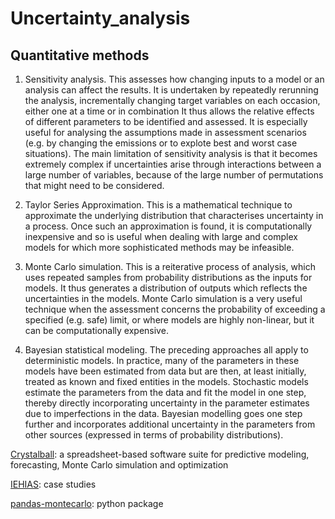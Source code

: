 # Uncertainty_analysis
## Quantitative methods

1. Sensitivity analysis.   This assesses how changing inputs to a model or an analysis can affect the results.  It is undertaken by repeatedly rerunning the analysis, incrementally changing target variables on each occasion, either one at a time or in combination  It thus allows the relative effects of different parameters to be identified and assessed.  It is especially useful for analysing the assumptions made in assessment scenarios (e.g. by changing the emissions or to explote best and worst case situations).   The main limitation of sensitivity analysis is that it becomes extremely complex if uncertainties arise through interactions between a large number of variables, because of the large number of permutations that might need to be considered.

2. Taylor Series Approximation.  This is a mathematical technique to approximate the underlying distribution that characterises uncertainty in a process.  Once such an approximation is found, it is computationally inexpensive and so is useful when dealing with  large and complex models for which more sophisticated methods may be infeasible.

3. Monte Carlo simulation.  This is a reiterative process of analysis, which uses repeated samples from probability distributions as the inputs for models.  It thus generates a distribution of outputs which reflects the uncertainties in the models. Monte Carlo simulation is a very useful technique when the assessment concerns the probability of exceeding a specified (e.g. safe) limit, or where models are highly non-linear, but it can be computationally expensive.

4. Bayesian statistical modeling.  The preceding approaches all apply to deterministic models. In practice, many of the parameters in these models have been estimated from data but are then, at least initially, treated as known and fixed entities in the models. Stochastic models estimate the parameters from the data and fit the model in one step, thereby directly incorporating uncertainty in the parameter estimates due to imperfections in the data.  Bayesian modelling goes one step further and incorporates additional uncertainty in the parameters from other sources (expressed in terms of probability distributions).

[Crystalball](https://www.oracle.com/applications/crystalball/): a spreadsheet-based software suite for predictive modeling, forecasting, Monte Carlo simulation and optimization

[IEHIAS](http://www.integrated-assessment.eu/eu/guidebook/methods_uncertainty_analysis.html): case studies


[pandas-montecarlo](https://pypi.org/project/pandas-montecarlo/): python package
